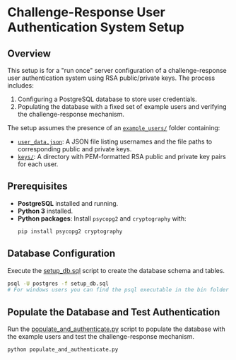 # Challenge-Response User Authentication System Setup

## Overview

This setup is for a "run once" server configuration of a challenge-response user authentication system using RSA
public/private keys. The process includes:

1. Configuring a PostgreSQL database to store user credentials.
2. Populating the database with a fixed set of example users and verifying the challenge-response mechanism.

The setup assumes the presence of an [`example_users/`](../../example_users) folder containing:

- [`user_data.json`](../../example_users/user_data.json): A JSON file listing usernames and the file paths to
  corresponding public and private keys.
- [`keys/`](../../example_users/keys): A directory with PEM-formatted RSA public and private key pairs for each user.

## Prerequisites

- **PostgreSQL** installed and running.
- **Python 3** installed.
- **Python packages**: Install `psycopg2` and `cryptography` with:
  ```bash
  pip install psycopg2 cryptography
  ```

## Database Configuration

Execute the [setup_db.sql](setup_db.sql) script to create the database schema and tables.

```bash
psql -U postgres -f setup_db.sql
# For windows users you can find the psql executable in the bin folder of the PostgreSQL installation directory in 'bin' folder
```

## Populate the Database and Test Authentication

Run the [populate_and_authenticate.py](./populate_and_authenticate.py) script to populate the database with the example
users and test the challenge-response mechanism.

```bash
python populate_and_authenticate.py
```